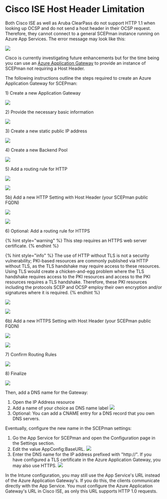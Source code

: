 # Cisco ISE Host Header Limitation

Both Cisco ISE as well as Aruba ClearPass do not support HTTP 1.1 when looking up OCSP and do not send a host header in their OCSP request. Therefore, they cannot connect to a general SCEPman instance running on Azure App Services. The error message may look like this:

![](../../.gitbook/assets/cisco-ocsp-error%20%282%29%20%284%29%20%284%29%20%284%29%20%284%29%20%284%29%20%282%29%20%281%29.jpg)

Cisco is currently investigating future enhancements but for the time being you can use an [Azure Application Gateway](https://azure.microsoft.com/en-us/services/application-gateway/) to provide an instance of SCEPman not requiring a Host Header.

The following instructions outline the steps required to create an Azure Application Gateway for SCEPman:

1\) Create a new Application Gateway

![](../../.gitbook/assets/screen-shot-2019-10-18-at-17.12.40%20%282%29%20%282%29%20%282%29%20%282%29%20%282%29%20%282%29%20%282%29%20%281%29.png)

2\) Provide the necessary basic information

![](../../.gitbook/assets/screen-shot-2019-10-18-at-17.13.55%20%282%29%20%282%29%20%282%29%20%282%29%20%282%29%20%282%29%20%282%29%20%282%29%20%282%29%20%282%29.png)

3\) Create a new static public IP address

![](../../.gitbook/assets/screen-shot-2019-10-18-at-17.14.19%20%282%29%20%284%29%20%285%29%20%285%29%20%285%29%20%282%29%20%281%29%20%282%29.png)

4\) Create a new Backend Pool

![](../../.gitbook/assets/screen-shot-2019-10-18-at-17.14.55%20%282%29%20%284%29%20%285%29%20%282%29%20%282%29.png)

5\) Add a routing rule for HTTP

![](../../.gitbook/assets/screen-shot-2019-10-18-at-17.15.36%20%282%29%20%282%29%20%282%29%20%282%29%20%282%29%20%282%29%20%282%29%20%282%29%20%282%29%20%282%29.png)

![](../../.gitbook/assets/screen-shot-2019-10-18-at-17.15.56%20%281%29%20%281%29%20%282%29%20%282%29%20%282%29%20%282%29%20%282%29%20%282%29%20%282%29%20%282%29%20%282%29.png)

5b\) Add a new HTTP Setting with Host Header \(your SCEPman public FQDN\)

![](../../.gitbook/assets/screen-shot-2019-10-18-at-17.16.21%20%281%29%20%281%29%20%282%29%20%284%29%20%283%29%20%281%29%20%283%29.png)

![](../../.gitbook/assets/screen-shot-2019-10-18-at-17.16.34%20%281%29%20%282%29%20%282%29%20%282%29%20%282%29%20%282%29%20%282%29%20%282%29%20%282%29.png)

6\) Optional: Add a routing rule for HTTPS

{% hint style="warning" %}
This step requires an HTTPS web server certificate.
{% endhint %}

{% hint style="info" %}
The use of HTTP without TLS is not a security vulnerability; PKI-based resources are commonly published via HTTP without TLS, as the TLS handshake may require access to these resources. Using TLS would create a chicken-and-egg problem where the TLS handshake requires access to the PKI resources and access to the PKI resources requires a TLS handshake. Therefore, these PKI resources including the protocols SCEP and OCSP employ their own encryption and/or signatures where it is required.
{% endhint %}

![](../../.gitbook/assets/screen-shot-2019-10-18-at-17.17.34%20%281%29%20%282%29%20%284%29%20%284%29%20%281%29%20%283%29.png)

![](../../.gitbook/assets/screen-shot-2019-10-18-at-17.17.44%20%282%29%20%284%29%20%283%29%20%282%29.png)

6b\) Add a new HTTPS Setting with Host Header \(your SCEPman public FQDN\)

![](../../.gitbook/assets/screen-shot-2019-10-18-at-17.18.37%20%281%29%20%282%29%20%284%29%20%285%29%20%282%29%20%281%29.png)

![](../../.gitbook/assets/screen-shot-2019-10-18-at-17.18.47%20%281%29%20%281%29%20%281%29%20%283%29%20%285%29%20%283%29.png)

7\) Confirm Routing Rules

![](../../.gitbook/assets/screen-shot-2019-10-18-at-17.18.56%20%282%29%20%282%29%20%282%29%20%282%29%20%282%29%20%282%29%20%281%29.png)

8\) Finalize

![](../../.gitbook/assets/screen-shot-2019-10-18-at-17.19.13%20%282%29%20%284%29%20%283%29%20%281%29%20%283%29.png)

Then, add a DNS name for the Gateway:

1. Open the IP Address resource
2. Add a name of your choice as DNS name label ![](../../.gitbook/assets/ip-address.png)
3. Optional: You can add a CNAME entry for a DNS record that you own DNS servers.

Eventually, configure the new name in the SCEPman settings:

1. Go the App Service for SCEPman and open the Configuration page in the Settings section.
2. Edit the value AppConfig:BaseURL. ![](../../.gitbook/assets/appconfig-baseurl.png)
3. Enter the DNS name for the IP address prefixed with "http://". If you have configured a TLS certificate in the Azure Application Gateway, you may also use HTTPS. ![](../../.gitbook/assets/appconfig-baseurl-gateway.png)

In the Intune configuration, you may still use the App Service's URL instead of the Azure Application Gateway's. If you do this, the clients communicate directly with the App Service. You must configure the Azure Application Gateway's URL in Cisco ISE, as only this URL supports HTTP 1.0 requests.

